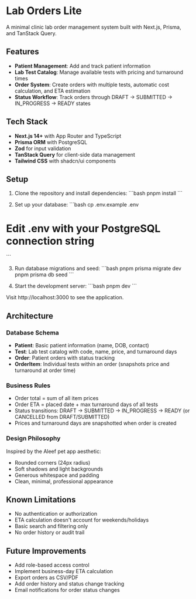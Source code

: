 # Lab Orders Lite

A minimal clinic lab order management system built with Next.js, Prisma, and TanStack Query.

## Features

- **Patient Management**: Add and track patient information
- **Lab Test Catalog**: Manage available tests with pricing and turnaround times
- **Order System**: Create orders with multiple tests, automatic cost calculation, and ETA estimation
- **Status Workflow**: Track orders through DRAFT → SUBMITTED → IN_PROGRESS → READY states

## Tech Stack

- **Next.js 14+** with App Router and TypeScript
- **Prisma ORM** with PostgreSQL
- **Zod** for input validation
- **TanStack Query** for client-side data management
- **Tailwind CSS** with shadcn/ui components

## Setup

1. Clone the repository and install dependencies:
\`\`\`bash
pnpm install
\`\`\`

2. Set up your database:
\`\`\`bash
cp .env.example .env
# Edit .env with your PostgreSQL connection string
\`\`\`

3. Run database migrations and seed:
\`\`\`bash
pnpm prisma migrate dev
pnpm prisma db seed
\`\`\`

4. Start the development server:
\`\`\`bash
pnpm dev
\`\`\`

Visit http://localhost:3000 to see the application.

## Architecture

### Database Schema

- **Patient**: Basic patient information (name, DOB, contact)
- **Test**: Lab test catalog with code, name, price, and turnaround days
- **Order**: Patient orders with status tracking
- **OrderItem**: Individual tests within an order (snapshots price and turnaround at order time)

### Business Rules

- Order total = sum of all item prices
- Order ETA = placed date + max turnaround days of all tests
- Status transitions: DRAFT → SUBMITTED → IN_PROGRESS → READY (or CANCELLED from DRAFT/SUBMITTED)
- Prices and turnaround days are snapshotted when order is created

### Design Philosophy

Inspired by the Aleef pet app aesthetic:
- Rounded corners (24px radius)
- Soft shadows and light backgrounds
- Generous whitespace and padding
- Clean, minimal, professional appearance

## Known Limitations

- No authentication or authorization
- ETA calculation doesn't account for weekends/holidays
- Basic search and filtering only
- No order history or audit trail

## Future Improvements

- Add role-based access control
- Implement business-day ETA calculation
- Export orders as CSV/PDF
- Add order history and status change tracking
- Email notifications for order status changes
